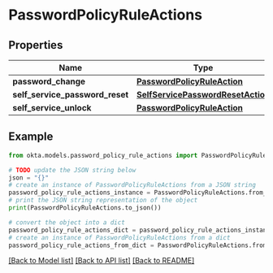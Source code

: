 # PasswordPolicyRuleActions


## Properties

Name | Type | Description | Notes
------------ | ------------- | ------------- | -------------
**password_change** | [**PasswordPolicyRuleAction**](PasswordPolicyRuleAction.md) |  | [optional] 
**self_service_password_reset** | [**SelfServicePasswordResetAction**](SelfServicePasswordResetAction.md) |  | [optional] 
**self_service_unlock** | [**PasswordPolicyRuleAction**](PasswordPolicyRuleAction.md) |  | [optional] 

## Example

```python
from okta.models.password_policy_rule_actions import PasswordPolicyRuleActions

# TODO update the JSON string below
json = "{}"
# create an instance of PasswordPolicyRuleActions from a JSON string
password_policy_rule_actions_instance = PasswordPolicyRuleActions.from_json(json)
# print the JSON string representation of the object
print(PasswordPolicyRuleActions.to_json())

# convert the object into a dict
password_policy_rule_actions_dict = password_policy_rule_actions_instance.to_dict()
# create an instance of PasswordPolicyRuleActions from a dict
password_policy_rule_actions_from_dict = PasswordPolicyRuleActions.from_dict(password_policy_rule_actions_dict)
```
[[Back to Model list]](../README.md#documentation-for-models) [[Back to API list]](../README.md#documentation-for-api-endpoints) [[Back to README]](../README.md)



